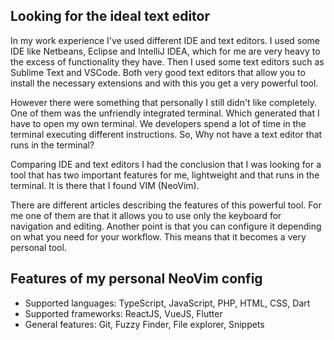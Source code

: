 ## Looking for the ideal text editor

In my work experience I've used different IDE and text editors. I used some IDE like Netbeans, Eclipse and IntelliJ IDEA, which for me are very heavy to the excess of functionality they have. Then I used some text editors such as Sublime Text and VSCode. Both very good text editors that allow you to install the necessary extensions and with this you get a very powerful tool.

However there were something that personally I still didn't like completely. One of them was the unfriendly integrated terminal. Which generated that I have to open my own terminal. We developers spend a lot of time in the terminal executing different instructions. So, Why not have a text editor that runs in the terminal?

Comparing IDE and text editors I had the conclusion that I was looking for a tool that has two important features for me, lightweight and that runs in the terminal. It is there that I found VIM (NeoVim).

There are different articles describing the features of this powerful tool. For me one of them are that it allows you to use only the keyboard for navigation and editing. Another point is that you can configure it depending on what you need for your workflow. This means that it becomes a very personal tool.

## Features of my personal NeoVim config

- Supported languages: TypeScript, JavaScript, PHP, HTML, CSS, Dart
- Supported frameworks: ReactJS, VueJS, Flutter
- General features: Git, Fuzzy Finder, File explorer, Snippets
